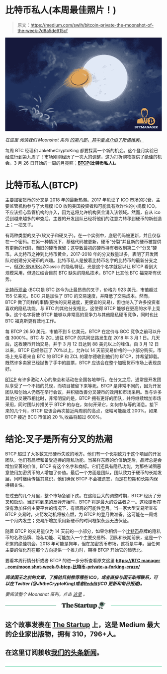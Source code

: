 # 比特币私人(本周最佳照片！)

> 原文：<https://medium.com/swlh/bitcoin-private-the-moonshot-of-the-week-7d8a5de915cf>

![](img/59eb47a063a2a5be0c37b4415f7e7d93.png)

*在这里* *阅读我们 Moonshot 系列* [*的第八部，其中重点介绍了斯诺维奥。*](https://btcmanager.com/moonshot-week-8-snov-marketplace-launching-mar-31-2018-or-earlier/)

每周 BTC 经理和 JaketheCryptoKing 都要探索一个新的机会。这个登月实验已经进行到第九周了！市场刚刚经历了一次大的调整，这为打折购物提供了绝佳的机会。3 月 26 日开始的一周的月亮照；[**BTCP**](https://coinmarketcap.com/currencies/bitcoin-private/)**(比特币私人)。**

# 比特币私人(BTCP)

主要加密货币的分叉是 2018 年的最新热潮。2017 年见证了 ICO 市场的兴衰，主要监管机构参与了大规模 ICO 收购美国投资者和可能具有欺诈性的小规模 ICO。不应该担心监管机构的介入，因为这将允许机构资金涌入该领域。然而，自从 ico 受到越来越多的审查后，主要的开发团队已经将他们的注意力转移到硬币的新创造上；一把叉子。

有两种类型的叉子(软叉子和硬叉子)。在一个实例中，底层代码被更新，并且仅存在一个密码。在另一种情况下，基础代码被更新，硬币“分裂”并且新的硬币被提供有更新的代码，而旧的硬币保留；这导致最初的硬币持有者收到第二个“分叉”硬币。从比特币之神到比特币黄金，2017-2018 年的分叉数量过多，表明了开发团队对创建分叉硬币的兴趣。比特币私人是披着比特币名字的比特币的最新分支之一，但[ZK-SNARKs](https://z.cash/technology/zksnarks.html)ZClassic 的隐私特征。光是这个名字就足以让 BTCP 看到大规模采用，但通过结合目前 BTC 缺失的隐私技术，BTCP 比其他 BTC 福克斯有优势。

[比特币现金](https://coinmarketcap.com/currencies/bitcoin-cash/) (BCC)是 BTC 迄今为止最昂贵的叉子，价格为 923 美元，市值超过 155 亿美元。BCC 只是加快了 BTC 的交易速度，并降低了交易成本。然而，BTCP 做了同样的事情(更快的交易速度，更便宜的交易)，但也纳入了许多投资者喜欢的隐私功能。与 BTC 的其他分支相比，这使得 BTCP 能够在更高的水平上竞争。这个名字将使 BTCP 能够以非常高的竞争力与其他隐私硬币竞争，同时也比 BTC 福克斯更有效地工作。

每 BTCP 26.50 美元，市值不到 5 亿美元，BTCP 在定价与 BCC 竞争之前可以升值 3000%。BTC 与 ZCL 通往 BTCP 的共同岔路发生在 2018 年 3 月 1 日。几天后，这枚硬币开始交易，并于 3 月 12 日达到 88 美元以上的峰值。自 3 月 12 日以来，BTCP 已经修正了 70%以上，允许以 14 天前交易价格的一小部分购买。市场上充斥着来自 BTC 的 BTCP 和 ZCL 的霍尔德收到他们的 BTCP，并希望卸载。既然许多卖家已经抛售了手中的股票，BTCP 应该会在整个加密货币市场上表现良好。

[BTCP](https://btcprivate.org/) 有许多激动人心的聚会和活动在全国各地举行。在分叉之后，通常是开发团队享受了一个不错的兑现，而项目被留下来等死。BTCP 是非常不同的，因为开发团队和创始人仍然在举行会议，并积极改善分叉硬币的效用和市场采用。当与许多其他分叉硬币相比时，非常明显的是，BTCP 拥有更好的团队，并将继续增加市场采用，同时团队传播关于 BTCP 的存在，如何开采它，如何参与等的消息。接下来的几个月，BTCP 应该会再次接近两周前的高点，涨幅可能超过 200%。如果 BTCP 接近 BCC 市值的 20 %,收益将超过 600%。

# 结论:叉子是所有分叉的热潮

BTCP 超过了大多数叉形硬币失败的地方。他们有一个长期致力于这个项目的开发团队，他们有品牌和备受追捧的隐私功能。当某样东西的价值确定后，品牌总是会增加显著的价值。BTCP 有这个名字和商标。它们还具有隐私功能，为那些试图恶意使用加密货币的人增加了价值。最后一个方面是团队，团队致力于硬币的长期发展，同时继续传播其意识，他们确保 BTCP 不会被遗忘，而是在短期和长期内保持相关性。

在过去的几个月里，整个市场急剧下跌。在这段巨大的调整时期，BTCP 经历了分叉和启动。当即将到来的反弹开始时，BTCP 将是最大的受益者之一。这枚硬币在没有添加任何主要平台的情况下，有很高的可能性登月。当一家大型交易所宣布 BTCP 交易时，火箭发动机将被点燃，为 BTCP 的登月做准备。这可能在一周或一个月内发生；交易所增加采用新硬币的时间框架永远无法保证。

随着 BTCP 的交易量仅为 14 天前的一小部分，如果你相信一个[比特币](https://btcmanager.com/news/bitcoin/)品牌的隐私币的名称品牌、隐私功能、可能加入一个主要交易所、团队和长期前景，这是一个积累的绝佳机会。2018 年可能是狗年，但在加密货币市场，这将是牛年。当任何主要的催化剂在那个方向提供一个推力时，期待 BTCP 开始它的趋势北。

要看本周行情分析或者 BTCP 的进一步分析查看原文这里:[**https://BTC manager . com/moon shot-week-9-btcp-比特币-private-a-forking-craze/**](https://btcmanager.com/moonshot-week-9-btcp-bitcoin-private-a-forking-craze/)

***阅读国王之前的文章，了解他目前推荐哪些 ICO，或者直接与国王取得联系，可以在 Twitter (@JbtheCryptoKing)或者***[***Reddit***](https://redd.it/81hj5q)***(ICO 更新和每日报道)。***

*要阅读整个 Moonshot 系列，点击* [*这里*](https://btcmanager.com/guide/moonshot/) *。*

[![](img/308a8d84fb9b2fab43d66c117fcc4bb4.png)](https://medium.com/swlh)

## 这个故事发表在 [The Startup](https://medium.com/swlh) 上，这是 Medium 最大的企业家出版物，拥有 310，796+人。

## 在这里订阅接收[我们的头条新闻](http://growthsupply.com/the-startup-newsletter/)。

[![](img/b0164736ea17a63403e660de5dedf91a.png)](https://medium.com/swlh)